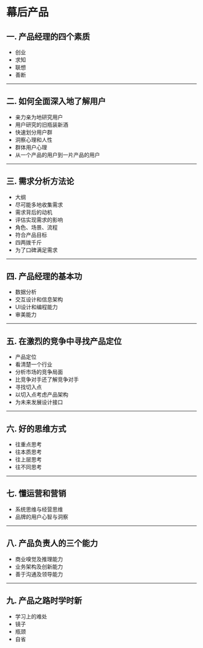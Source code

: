 # 幕后产品

## 一. **产品经理的四个素质**

- 创业
- 求知
- 联想
- 善断

---

## 二. **如何全面深入地了解用户**

- 亲力亲为地研究用户
- 用户研究的旧瓶装新酒
- 快速划分用户群
- 洞察心理和人性
- 群体用户心理
- 从一个产品的用户到一片产品的用户

---

## 三. 需求分析方法论

- 大纲
- 尽可能多地收集需求
- 需求背后的动机
- 评估实现需求的影响
- 角色、场景、流程
- 符合产品目标
- 四两拨千斤
- 为了口碑满足需求

---

## 四. **产品经理的基本功**

- 数据分析
- 交互设计和信息架构
- UI设计和编程能力
- 审美能力

---

## 五. **在激烈的竞争中寻找产品定位**

- 产品定位
- 看清楚一个行业
- 分析市场的竞争局面
- 比竞争对手还了解竞争对手
- 寻找切入点
- 以切入点考虑产品架构
- 为未来发展设计接口

---

## 六. **好的思维方式**

- 往重点思考
- 往本质思考
- 往上层思考
- 往不同思考

---

## 七. **懂运营和营销**

- 系统思维与经营思维
- 品牌的用户心智与洞察

---

## 八. **产品负责人的三个能力**

- 商业嗅觉及推理能力
- 业务架构及创新能力
- 善于沟通及领导能力

---

## 九. **产品之路时学时新**

- 学习上的难处
- 镜子
- 瓶颈
- 自省